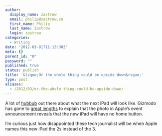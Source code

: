 ```yaml
---
author:
  display_name: zastrow
  email: philip@zastrow.co
  first_name: Philip
  last_name: Zastrow
  login: zastrow
categories:
  - Writing
date: "2012-03-01T11:13:30Z"
meta: {}
parent_id: "0"
password: ""
published: true
status: publish
title: '&lsquo;Or the whole thing could be upside down&rsquo;'
type: post
aliases:
  - /2012/03/or-the-whole-thing-could-be-upside-down/
---
```

<p>A lot of <a href="http://parislemon.com/post/18487553880/liveblogging-the-ipad-home-button-revelation">hubbub</a> out there about what the next iPad will look like. Gizmodo has gone to <a href="http://gizmodo.com/5888989/this-is-the-ipad-3-hiding-in-plain-sight">great lengths</a> to explain that the photo in Apple’s event announcement reveals that the new iPad will have no home button.</p>
<p>I’m curious just how disappointed these tech journalist will be when Apple names this new iPad the 2s instead of the 3.</p>
